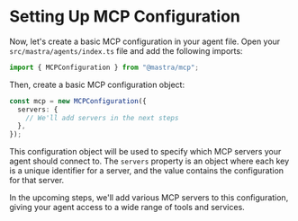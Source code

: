 # Setting Up MCP Configuration

Now, let's create a basic MCP configuration in your agent file. Open your `src/mastra/agents/index.ts` file and add the following imports:

```typescript
import { MCPConfiguration } from "@mastra/mcp";
```

Then, create a basic MCP configuration object:

```typescript
const mcp = new MCPConfiguration({
  servers: {
    // We'll add servers in the next steps
  },
});
```

This configuration object will be used to specify which MCP servers your agent should connect to. The `servers` property is an object where each key is a unique identifier for a server, and the value contains the configuration for that server.

In the upcoming steps, we'll add various MCP servers to this configuration, giving your agent access to a wide range of tools and services.
